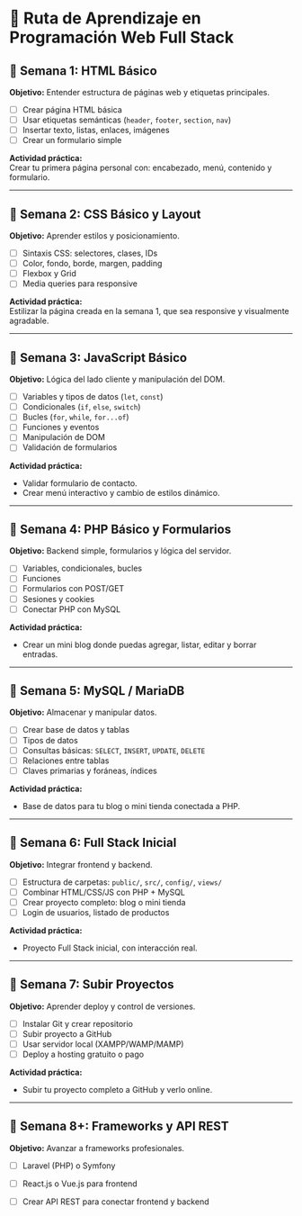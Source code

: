# 🚀 Ruta de Aprendizaje en Programación Web Full Stack

## 🔹 Semana 1: HTML Básico
**Objetivo:** Entender estructura de páginas web y etiquetas principales.

- [ ] Crear página HTML básica
- [ ] Usar etiquetas semánticas (`header`, `footer`, `section`, `nav`)
- [ ] Insertar texto, listas, enlaces, imágenes
- [ ] Crear un formulario simple

**Actividad práctica:**  
Crear tu primera página personal con: encabezado, menú, contenido y formulario.

---

## 🔹 Semana 2: CSS Básico y Layout
**Objetivo:** Aprender estilos y posicionamiento.

- [ ] Sintaxis CSS: selectores, clases, IDs
- [ ] Color, fondo, borde, margen, padding
- [ ] Flexbox y Grid
- [ ] Media queries para responsive

**Actividad práctica:**  
Estilizar la página creada en la semana 1, que sea responsive y visualmente agradable.

---

## 🔹 Semana 3: JavaScript Básico
**Objetivo:** Lógica del lado cliente y manipulación del DOM.

- [ ] Variables y tipos de datos (`let`, `const`)
- [ ] Condicionales (`if`, `else`, `switch`)
- [ ] Bucles (`for`, `while`, `for...of`)
- [ ] Funciones y eventos
- [ ] Manipulación de DOM
- [ ] Validación de formularios

**Actividad práctica:**  
- Validar formulario de contacto.  
- Crear menú interactivo y cambio de estilos dinámico.

---

## 🔹 Semana 4: PHP Básico y Formularios
**Objetivo:** Backend simple, formularios y lógica del servidor.

- [ ] Variables, condicionales, bucles
- [ ] Funciones
- [ ] Formularios con POST/GET
- [ ] Sesiones y cookies
- [ ] Conectar PHP con MySQL

**Actividad práctica:**  
- Crear un mini blog donde puedas agregar, listar, editar y borrar entradas.

---

## 🔹 Semana 5: MySQL / MariaDB
**Objetivo:** Almacenar y manipular datos.

- [ ] Crear base de datos y tablas
- [ ] Tipos de datos
- [ ] Consultas básicas: `SELECT`, `INSERT`, `UPDATE`, `DELETE`
- [ ] Relaciones entre tablas
- [ ] Claves primarias y foráneas, índices

**Actividad práctica:**  
- Base de datos para tu blog o mini tienda conectada a PHP.

---

## 🔹 Semana 6: Full Stack Inicial
**Objetivo:** Integrar frontend y backend.

- [ ] Estructura de carpetas: `public/`, `src/`, `config/`, `views/`
- [ ] Combinar HTML/CSS/JS con PHP + MySQL
- [ ] Crear proyecto completo: blog o mini tienda
- [ ] Login de usuarios, listado de productos

**Actividad práctica:**  
- Proyecto Full Stack inicial, con interacción real.

---

## 🔹 Semana 7: Subir Proyectos
**Objetivo:** Aprender deploy y control de versiones.

- [ ] Instalar Git y crear repositorio
- [ ] Subir proyecto a GitHub
- [ ] Usar servidor local (XAMPP/WAMP/MAMP)
- [ ] Deploy a hosting gratuito o pago

**Actividad práctica:**  
- Subir tu proyecto completo a GitHub y verlo online.

---

## 🔹 Semana 8+: Frameworks y API REST
**Objetivo:** Avanzar a frameworks profesionales.

- [ ] Laravel (PHP) o Symfony
- [ ] React.js o Vue.js para frontend
- [ ] Crear API REST para conectar frontend y backend

